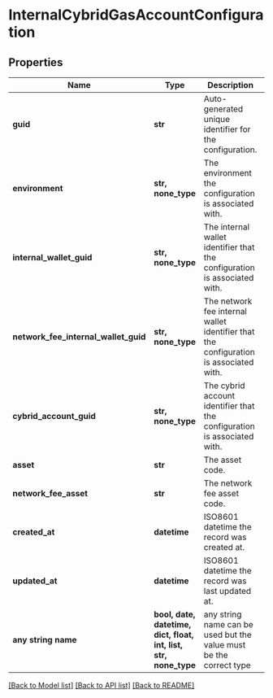 # InternalCybridGasAccountConfiguration


## Properties
Name | Type | Description | Notes
------------ | ------------- | ------------- | -------------
**guid** | **str** | Auto-generated unique identifier for the configuration. | [optional] 
**environment** | **str, none_type** | The environment the configuration is associated with. | [optional] 
**internal_wallet_guid** | **str, none_type** | The internal wallet identifier that the configuration is associated with. | [optional] 
**network_fee_internal_wallet_guid** | **str, none_type** | The network fee internal wallet identifier that the configuration is associated with. | [optional] 
**cybrid_account_guid** | **str, none_type** | The cybrid account identifier that the configuration is associated with. | [optional] 
**asset** | **str** | The asset code. | [optional] 
**network_fee_asset** | **str** | The network fee asset code. | [optional] 
**created_at** | **datetime** | ISO8601 datetime the record was created at. | [optional] 
**updated_at** | **datetime** | ISO8601 datetime the record was last updated at. | [optional] 
**any string name** | **bool, date, datetime, dict, float, int, list, str, none_type** | any string name can be used but the value must be the correct type | [optional]

[[Back to Model list]](../README.md#documentation-for-models) [[Back to API list]](../README.md#documentation-for-api-endpoints) [[Back to README]](../README.md)


